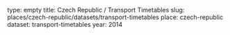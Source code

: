 type: empty
title: Czech Republic / Transport Timetables
slug: places/czech-republic/datasets/transport-timetables
place: czech-republic
dataset: transport-timetables
year: 2014
